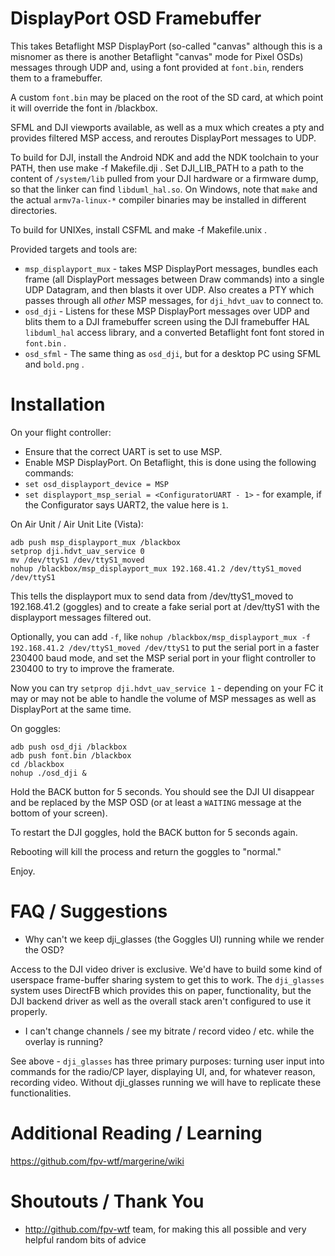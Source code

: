 # DisplayPort OSD Framebuffer

This takes Betaflight MSP DisplayPort (so-called "canvas" although this is a misnomer as there is another Betaflight "canvas" mode for Pixel OSDs) messages through UDP and, using a font provided at `font.bin`, renders them to a framebuffer.

A custom `font.bin` may be placed on the root of the SD card, at which point it will override the font in /blackbox. 

SFML and DJI viewports available, as well as a mux which creates a pty and provides filtered MSP access, and reroutes DisplayPort messages to UDP.

To build for DJI, install the Android NDK and add the NDK toolchain to your PATH, then use make -f Makefile.dji . Set DJI_LIB_PATH to a path to the content of `/system/lib` pulled from your DJI hardware or a firmware dump, so that the linker can find `libduml_hal.so`. On Windows, note that `make` and the actual `armv7a-linux-*` compiler binaries may be installed in different directories.

To build for UNIXes, install CSFML and make -f Makefile.unix .

Provided targets and tools are:

* `msp_displayport_mux` - takes MSP DisplayPort messages, bundles each frame (all DisplayPort messages between Draw commands) into a single UDP Datagram, and then blasts it over UDP. Also creates a PTY which passes through all _other_ MSP messages, for `dji_hdvt_uav` to connect to.
* `osd_dji` - Listens for these MSP DisplayPort messages over UDP and blits them to a DJI framebuffer screen using the DJI framebuffer HAL `libduml_hal` access library, and a converted Betaflight font font stored in `font.bin` .
* `osd_sfml` - The same thing as `osd_dji`, but for a desktop PC using SFML and `bold.png` .

# Installation

On your flight controller:

* Ensure that the correct UART is set to use MSP.
* Enable MSP DisplayPort. On Betaflight, this is done using the following commands:
* `set osd_displayport_device = MSP`
* `set displayport_msp_serial = <ConfiguratorUART - 1>` - for example, if the Configurator says UART2, the value here is `1`.

On Air Unit / Air Unit Lite (Vista):
```
adb push msp_displayport_mux /blackbox
setprop dji.hdvt_uav_service 0
mv /dev/ttyS1 /dev/ttyS1_moved
nohup /blackbox/msp_displayport_mux 192.168.41.2 /dev/ttyS1_moved /dev/ttyS1
```
This tells the displayport mux to send data from /dev/ttyS1_moved to 192.168.41.2 (goggles) and to create a fake serial port at /dev/ttyS1 with the displayport messages filtered out.

Optionally, you can add `-f`, like `nohup /blackbox/msp_displayport_mux -f 192.168.41.2 /dev/ttyS1_moved /dev/ttyS1` to put the serial port in a faster 230400 baud mode, and set the MSP serial port in your flight controller to 230400 to try to improve the framerate.

Now you can try `setprop dji.hdvt_uav_service 1` - depending on your FC it may or may not be able to handle the volume of MSP messages as well as DisplayPort at the same time.

On goggles:

```
adb push osd_dji /blackbox
adb push font.bin /blackbox
cd /blackbox
nohup ./osd_dji &
```

Hold the BACK button for 5 seconds. You should see the DJI UI disappear and be replaced by the MSP OSD (or at least a `WAITING` message at the bottom of your screen).

To restart the DJI goggles, hold the BACK button for 5 seconds again. 

Rebooting will kill the process and return the goggles to "normal."

Enjoy. 

# FAQ / Suggestions

* Why can't we keep dji_glasses (the Goggles UI) running while we render the OSD?

Access to the DJI video driver is exclusive. We'd have to build some kind of userspace frame-buffer sharing system to get this to work. The `dji_glasses` system uses DirectFB which provides this on paper, functionality, but the DJI backend driver as well as the overall stack aren't configured to use it properly. 

* I can't change channels / see my bitrate / record video / etc. while the overlay is running?

See above - `dji_glasses` has three primary purposes: turning user input into commands for the radio/CP layer, displaying UI, and, for whatever reason, recording video. Without dji_glasses running we will have to replicate these functionalities. 

# Additional Reading / Learning

https://github.com/fpv-wtf/margerine/wiki

# Shoutouts / Thank You

* http://github.com/fpv-wtf team, for making this all possible and very helpful random bits of advice
